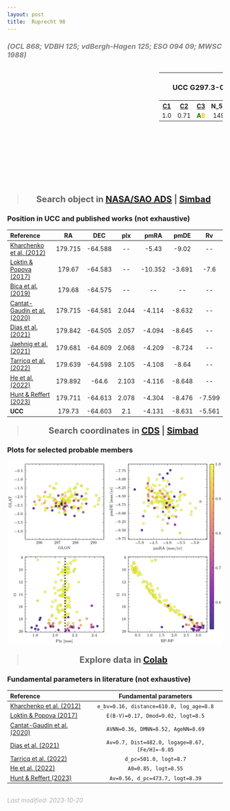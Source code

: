 ```yaml
---
layout: post
title:  Ruprecht 98
---
```

<h3><span style="color: #808080;"><i>(OCL 868; VDBH 125; vdBergh-Hagen 125; ESO 094 09; MWSC 1988)</i></span></h3>
<div style="display: flex; justify-content: space-between;">
 <div style="text-align: center;">
 <!-- Left block -->
 <div id="aladin-lite-div" style="width:355px;height:250px;"></div>
 <script type="text/javascript" src="https://aladin.cds.unistra.fr/AladinLite/api/v3/latest/aladin.js" charset="utf-8"></script>
 <script type="text/javascript">
   let aladin;
   A.init.then(() => {
      aladin = A.aladin('#aladin-lite-div', {survey: "P/DSS2/color", fov:1.137, target: "179.73 -64.603"});
   });
 </script>
</div>
<!-- Left block -->

<table style="text-align: center; width:355px;height:250px;">
  <!-- Row 1 (title) -->
  <tr>
    <td colspan="5"><h3>UCC G297.3-02.2</h3></td>
  </tr>
  <!-- Row 2 -->
  <tr>
    <th><a href="https://ucc.ar/faq#what-are-the-c1-c2-and-c3-parameters" title="Photometric class">C1</a></th>
    <th><a href="https://ucc.ar/faq#what-are-the-c1-c2-and-c3-parameters" title="Density class">C2</a></th>
    <th><a href="https://ucc.ar/faq#what-are-the-c1-c2-and-c3-parameters" title="Combined class">C3</a></th>
    <th><div title="Stars with membership probability >50%">N_50</div></th>
    <th><div title="Radius that contains half the members [arcmin]">r_50</div></th>
  </tr>
  <!-- Row 3 -->
  <tr>
    <td>1.0</td>
    <td>0.71</td>
    <td><span style="color: green; font-weight: bold;">A</span><span style="color: #FFC300; font-weight: bold;">B</span></td>
    <td>149</td>
    <td>34.1</td>
  </tr>
</table>
</div>

> <p style="text-align:center; font-weight: bold; font-size:20px">Search object in <a href="https://ui.adsabs.harvard.edu/search/q=%20collection%3Aastronomy%20body%3A%22Ruprecht%2098%22&sort=date%20desc%2C%20bibcode%20desc&p_=0" target="_blank">NASA/SAO ADS</a> | <a href="https://simbad.cds.unistra.fr/simbad/sim-id-refs?Ident=ruprecht98" target="_blank">Simbad</a></p>


### Position in UCC and published works (not exhaustive)

| Reference    | RA    | DEC   | plx  | pmRA  | pmDE   |  Rv  |
| :---         | :---: | :---: | :---: | :---: | :---: | :---: |
|[Kharchenko et al. (2012)](https://ui.adsabs.harvard.edu/abs/2012A%26A...543A.156K) | 179.715 | -64.588 | -- | -5.43 | -9.02 | -- |
|[Loktin & Popova (2017)](https://ui.adsabs.harvard.edu/abs/2017AstBu..72..257L/abstract) | 179.67 | -64.583 | -- | -10.352 | -3.691 | -7.6 |
|[Bica et al. (2019)](https://ui.adsabs.harvard.edu/abs/2019AJ....157...12B/abstract) | 179.68 | -64.575 | -- | -- | -- | -- |
|[Cantat-Gaudin et al. (2020)](https://ui.adsabs.harvard.edu/abs/2020A%26A...640A...1C) | 179.715 | -64.581 | 2.044 | -4.114 | -8.632 | -- |
|[Dias et al. (2021)](https://ui.adsabs.harvard.edu/abs/2021MNRAS.504..356D) | 179.842 | -64.505 | 2.057 | -4.094 | -8.645 | -- |
|[Jaehnig et al. (2021)](https://ui.adsabs.harvard.edu/abs/2021ApJ...923..129J/abstract) | 179.681 | -64.609 | 2.068 | -4.209 | -8.724 | -- |
|[Tarricq et al. (2022)](https://ui.adsabs.harvard.edu/abs/2022A%26A...659A..59T/abstract) | 179.639 | -64.598 | 2.105 | -4.108 | -8.64 | -- |
|[He et al. (2022)](https://ui.adsabs.harvard.edu/abs/2022ApJS..262....7H/abstract) | 179.892 | -64.6 | 2.103 | -4.116 | -8.648 | -- |
|[Hunt & Reffert (2023)](https://ui.adsabs.harvard.edu/abs/2023arXiv230313424H/abstract) | 179.711 | -64.613 | 2.078 | -4.304 | -8.476 | -7.599 |
| **UCC** |179.73 | -64.603 | 2.1 | -4.131 | -8.631 | -5.561 |

> <p style="text-align:center; font-weight: bold; font-size:20px">Search coordinates in <a href="https://cdsportal.u-strasbg.fr/?target=179.73,-64.603" target="_blank">CDS</a> | <a href="https://simbad.cds.unistra.fr/mobile/object_list.html?coord=179.73%20-64.603&output=json&radius=5&userEntry=ruprecht98" target="_blank">Simbad</a></p>

### Plots for selected probable members

![CLUSTER](https://raw.githubusercontent.com/ucc23/Q4N/main/plots/ruprecht98.webp)


> <p style="text-align:center; font-weight: bold; font-size:20px">Explore data in <a href="https://colab.research.google.com/github/UCC23/Q4N/blob/master/notebooks/ruprecht98.ipynb" target="_blank">Colab</a></p>


### Fundamental parameters in literature (not exhaustive)

| Reference |  Fundamental parameters |
| :---         |     :---:      |
| [Kharchenko et al. (2012)](https://ui.adsabs.harvard.edu/abs/2012A%26A...543A.156K) | `e_bv=0.16, distance=610.0, log_age=8.8` |
| [Loktin & Popova (2017)](https://ui.adsabs.harvard.edu/abs/2017AstBu..72..257L/abstract) | `E(B-V)=0.17, Dmod=9.02, logt=8.5` |
| [Cantat-Gaudin et al. (2020)](https://ui.adsabs.harvard.edu/abs/2020A%26A...640A...1C) | `AVNN=0.36, DMNN=8.52, AgeNN=8.69` |
| [Dias et al. (2021)](https://ui.adsabs.harvard.edu/abs/2021MNRAS.504..356D) | `Av=0.7, Dist=482.0, logage=8.67, [Fe/H]=-0.05` |
| [Tarricq et al. (2022)](https://ui.adsabs.harvard.edu/abs/2022A%26A...659A..59T/abstract) | `d_pc=501.0, logt=8.7` |
| [He et al. (2022)](https://ui.adsabs.harvard.edu/abs/2022ApJS..262....7H/abstract) | `A0=0.85, logt=8.55` |
| [Hunt & Reffert (2023)](https://ui.adsabs.harvard.edu/abs/2023arXiv230313424H/abstract) | `Av=0.56, d_pc=473.7, logt=8.39` |

<br>
<font color="b3b1b1"><i>Last modified: 2023-10-20</i></font>

